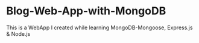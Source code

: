 # Blog-Web-App-with-MongoDB
This is a WebApp I created while learning MongoDB-Mongoose, Express.js &amp; Node.js
